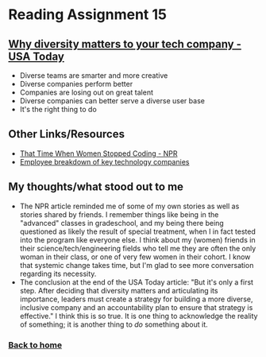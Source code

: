 # Reading Assignment 15

## [Why  diversity matters to your tech company - USA Today](https://www.usatoday.com/story/tech/columnist/2015/07/21/why-diversity-matters-your-tech-company/30419871/)

- Diverse teams are smarter and more creative
- Diverse companies perform better
- Companies are losing out on great talent
- Diverse companies can better serve a diverse user base
- It's the right thing to do

## Other Links/Resources

- [That Time When Women Stopped Coding - NPR](https://www.npr.org/sections/money/2014/10/21/357629765/when-women-stopped-coding)
- [Employee breakdown of key technology companies](https://informationisbeautiful.net/visualizations/diversity-in-tech/)

## My thoughts/what stood out to me

- The NPR article reminded me of some of my own stories as well as stories shared by friends. I remember things like being in the "advanced" classes in gradeschool, and my being there being questioned as likely the result of special treatment, when I in fact tested into the program like everyone else. I think about my (women) friends in their science/tech/engineering fields who tell me they are often the only woman in their class, or one of very few women in their cohort. I know that systemic change takes time, but I'm glad to see more conversation regarding its necessity.
- The conclusion at the end of the USA Today article: "But it's only a first step. After deciding that diversity matters and articulating its importance, leaders must create a strategy for building a more diverse, inclusive company and an accountability plan to ensure that strategy is effective." I think this is so true. It is one thing to acknowledge the reality of something; it is another thing to *do* something about it.

### [Back to home](https://dcalhoun286.github.io/reading-notes/)
